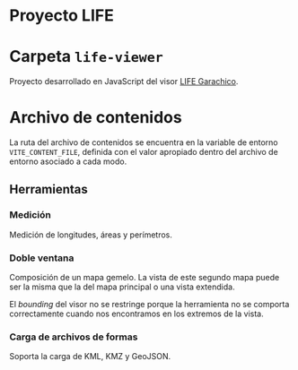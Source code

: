# Proyecto LIFE

# Carpeta `life-viewer`

Proyecto desarrollado en JavaScript del visor [LIFE Garachico](https://lifegarachico.eu/).

# Archivo de contenidos

La ruta del archivo de contenidos se encuentra en la variable de entorno `VITE_CONTENT_FILE`, definida con el valor apropiado dentro del archivo de entorno asociado a cada modo.

## Herramientas

### Medición

Medición de longitudes, áreas y perímetros.

### Doble ventana

Composición de un mapa gemelo. La vista de este segundo mapa puede ser la misma que la del mapa principal o una vista extendida.

El _bounding_ del visor no se restringe porque la herramienta no se comporta correctamente cuando nos encontramos en los extremos de la vista.

### Carga de archivos de formas

Soporta la carga de KML, KMZ y GeoJSON.